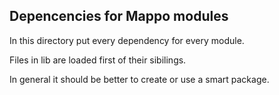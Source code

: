 ## Depencencies for Mappo modules

In this directory put every dependency for every module.

Files in lib are loaded first of their sibilings.

In general it should be better to create or use a smart package.